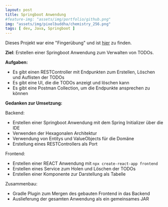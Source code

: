 ```yaml
---
layout: post
title: Springboot Anwendung
#feature-img: "assets/img/portfolio/github.png"
img: "assets/img/pixelbuddha/chemistry_256.png"
tags: [ dev, Java, Springboot ]
---
```


Dieses Projekt war eine "Fingerübung" und ist [hier](https://github.com/jacq42/todo-a-rest) zu finden.

**Ziel**: Erstellen einer Springboot Anwendung zum Verwalten von TODOs. 

**Aufgaben:**
* Es gibt einen RESTController mit Endpunkten zum Erstellen, Löschen und Auflisten der TODOs
* Es gibt eine UI, die die TODOs anzeigt und löschen kann
* Es gibt eine Postman Collection, um die Endpunkte ansprechen zu können

**Gedanken zur Umsetzung:**

Backend:
* Erstellen einer Springboot Anwendung mit dem Spring Initializer über die IDE
* Verwenden der Hexagonalen Architektur
* Verwendung von Entitys und ValueObjects für die Domäne
* Erstellung eines RESTControllers als Port

Frontend:
* Erstellen einer REACT Anwendung mit `npx create-react-app frontend`
* Erstellen eines Service zum Holen und Löschen der TODOs
* Erstellen einer Komponente zur Darstellung als Tabelle

Zusammenbau:
* Gradle Plugin zum Mergen des gebauten Frontend in das Backend
* Auslieferung der gesamten Anwendung als ein gemeinsames JAR